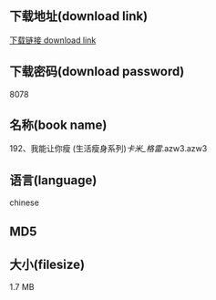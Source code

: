 ## 下载地址(download link)
[下载链接 download link](https://tutu365.netlify.app/?s=192%E3%80%81%E6%88%91%E8%83%BD%E8%AE%A9%E4%BD%A0%E7%98%A6+%28%E7%94%9F%E6%B4%BB%E7%98%A6%E8%BA%AB%E7%B3%BB%E5%88%97%29_%E5%8D%A1%E7%B1%B3_%E6%A0%BC%E9%9B%B7_.azw3)

## 下载密码(download password)
8078

## 名称(book name)
192、我能让你瘦 (生活瘦身系列)_卡米_格雷_.azw3.azw3

## 语言(language)
chinese

## MD5


## 大小(filesize)
1.7 MB
